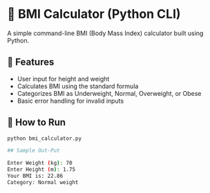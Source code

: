 # 🧮 BMI Calculator (Python CLI)

A simple command-line BMI (Body Mass Index) calculator built using Python.

## 📌 Features
- User input for height and weight
- Calculates BMI using the standard formula
- Categorizes BMI as Underweight, Normal, Overweight, or Obese
- Basic error handling for invalid inputs

## 🚀 How to Run
```bash
python bmi_calculator.py

## Sample Out-Put

Enter Weight (kg): 70
Enter Height (m): 1.75
Your BMI is: 22.86
Category: Normal weight
